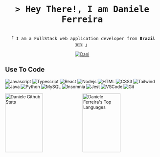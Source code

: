 <!-- Intro  -->
<h1 align="center">
        <samp>&gt; Hey There!, I am
                <b>Daniele Ferreira</b>
        </samp>
</h1>

<p align="center"> 
  <samp>
    <br>
    「 I am a FullStack web application developer from <b>Brazil</b> 🇧🇷 」
    </br>
  </samp>
</p>

<p align="center"> 
 <a href="https://www.linkedin.com/in/danielecferreira/" target="_blank">
  <img src="https://img.shields.io/badge/LinkedIn-0077B5?style=for-the-badge&logo=linkedin&logoColor=white" alt="Dani"/>
 </a>
</p>

## Use To Code
          

![Javascript](https://img.shields.io/badge/Javascript-F0DB4F?style=for-the-badge&labelColor=black&logo=javascript&logoColor=F0DB4F)
![Typescript](https://img.shields.io/badge/Typescript-007acc?style=for-the-badge&labelColor=black&logo=typescript&logoColor=007acc)
![React](https://img.shields.io/badge/-React-61DBFB?style=for-the-badge&labelColor=black&logo=react&logoColor=61DBFB)
![Nodejs](https://img.shields.io/badge/Nodejs-3C873A?style=for-the-badge&labelColor=black&logo=node.js&logoColor=3C873A)
![HTML](https://img.shields.io/badge/HTML5-E34F26?style=for-the-badge&logo=html5&logoColor=white)
![CSS3](https://img.shields.io/badge/CSS3-1572B6?style=for-the-badge&logo=css3&logoColor=white)
![Tailwind](https://img.shields.io/badge/Tailwind_CSS-092749?style=for-the-badge&logo=tailwindcss&logoColor=06B6D4&labelColor=000000)
![Java](https://img.shields.io/badge/Java-ED8B00?style=for-the-badge&logo=openjdk&logoColor=white)
![Python](https://img.shields.io/badge/python-3670A0?style=for-the-badge&logo=python&logoColor=ffdd54)
![MySQL](https://img.shields.io/badge/-MySQL-4479A1?style=for-the-badge&logo=mysql&labelColor=4479A1&logoColor=FFF)
![Insomnia](https://img.shields.io/badge/Insomnia-4000BF?logo=insomnia&logoColor=white&style=for-the-badge)
![Jest](https://img.shields.io/badge/Jest-323330?style=for-the-badge&logo=Jest&logoColor=white)
![VSCode](https://img.shields.io/badge/Visual_Studio-0078d7?style=for-the-badge&logo=visual%20studio&logoColor=white)
![Git](https://img.shields.io/badge/Git-F05032?style=for-the-badge&logo=git&logoColor=white)

<a> 
    <a href="https://github.com/daniele0118"><img alt="Daniele Github Stats" src="https://denvercoder1-github-readme-stats.vercel.app/api?username=daniele0118&show_icons=true&count_private=true&theme=react&border_color=7F3FBF&bg_color=0D1117&title_color=F85D7F&icon_color=F8D866" height="192px" width="49.5%"/></a>
  <a href="https://github.com/daniele0118"><img alt="Daniele Ferreira's Top Languages" src="https://denvercoder1-github-readme-stats.vercel.app/api/top-langs/?username=daniele0118&langs_count=8&layout=compact&theme=react&border_color=7F3FBF&bg_color=0D1117&title_color=F85D7F&icon_color=F8D866" height="192px" width="49.5%"/></a>
  <br/>
</a>

<!--
**daniele0118/daniele0118** is a ✨ _special_ ✨ repository because its `README.md` (this file) appears on your GitHub profile.

Here are some ideas to get you started:

- 🔭 I’m currently working on ...
- 🌱 I’m currently learning ...
- 👯 I’m looking to collaborate on ...
- 🤔 I’m looking for help with ...
- 💬 Ask me about ...
- 📫 How to reach me: ...
- 😄 Pronouns: ...
- ⚡ Fun fact: ...
-->
